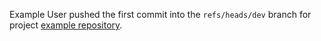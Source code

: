 Example User pushed the first commit into the `refs/heads/dev` branch for project [example repository](http://gitlab_url/example_user/example-repository).